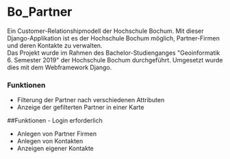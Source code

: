 # Bo_Partner

Ein Customer-Relationshipmodell der Hochschule Bochum. Mit dieser Django-Applikation ist es der Hochschule Bochum möglich, Partner-Firmen und deren Kontakte zu verwalten. 
<br>
Das Projekt wurde im Rahmen des Bachelor-Studienganges "Geoinformatik 6. Semester 2019" der Hochschule Bochum durchgeführt. Umgesetzt wurde dies mit dem Webframework Django.
<br>
### Funktionen
<ul>
  <li>Filterung der Partner nach verschiedenen Attributen</li>
  <li>Anzeige der gefilterten Partner in einer Karte</li>
</ul>
##Funktionen - Login erforderlich
<ul>
  <li>Anlegen von Partner Firmen</li>
  <li>Anlegen von Kontakten</li>
  <li>Anzeigen eigener Kontakte</li>
</ul>
